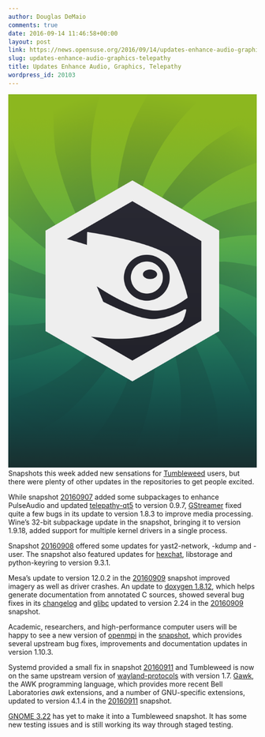 ```yaml
---
author: Douglas DeMaio
comments: true
date: 2016-09-14 11:46:58+00:00
layout: post
link: https://news.opensuse.org/2016/09/14/updates-enhance-audio-graphics-telepathy/
slug: updates-enhance-audio-graphics-telepathy
title: Updates Enhance Audio, Graphics, Telepathy
wordpress_id: 20103
---
```


![hexageeko](/wp-content/uploads/2016/09/Hexageeko.png)Snapshots this week added new sensations for [Tumbleweed](https://en.opensuse.org/openSUSE:Tumbleweed_installation) users, but there were plenty of other updates in the repositories to get people excited.

While snapshot [20160907](https://lists.opensuse.org/opensuse-factory/2016-09/msg00193.html) added some subpackages to enhance PulseAudio and updated [telepathy-qt5](https://telepathy.freedesktop.org/wiki/) to version 0.9.7, [GStreamer](https://gstreamer.freedesktop.org/download/) fixed quite a few bugs in its update to version 1.8.3 to improve media processing. Wine’s 32-bit subpackage update in the snapshot, bringing it to version 1.9.18, added support for multiple kernel drivers in a single process.

Snapshot [20160908](https://lists.opensuse.org/opensuse-factory/2016-09/msg00218.html) offered some updates for yast2-network, -kdump and -user. The snapshot also featured updates for [hexchat](https://hexchat.github.io/), libstorage and python-keyring to version 9.3.1.

Mesa’s update to version 12.0.2 in the [20160909](https://lists.opensuse.org/opensuse-factory/2016-09/msg00237.html) snapshot improved imagery as well as driver crashes. An update to [doxygen 1.8.12](//www.stack.nl/~dimitri/doxygen/manual/changelog.html), which helps generate documentation from annotated C sources, showed several bug fixes in its [changelog](//www.stack.nl/~dimitri/doxygen/manual/changelog.html) and [glibc](https://www.gnu.org/software/libc/) updated to version 2.24 in the [20160909](https://lists.opensuse.org/opensuse-factory/2016-09/msg00237.html) snapshot.

Academic, researchers, and high-performance computer users will be happy to see a new version of [openmpi](//www.open-mpi.de/) in the [snapshot](https://lists.opensuse.org/opensuse-factory/2016-09/msg00237.html), which provides several upstream bug fixes, improvements and documentation updates in version 1.10.3.

Systemd provided a small fix in snapshot [20160911](https://lists.opensuse.org/opensuse-factory/2016-09/msg00252.html) and Tumbleweed is now on the same upstream version of [wayland-protocols](https://lists.freedesktop.org/archives/wayland-devel/2016-August/030606.html) with version 1.7. [Gawk](https://lists.gnu.org/archive/html/info-gnu/2016-08/msg00013.html), the AWK programming language, which provides more recent Bell Laboratories _awk_ extensions, and a number of GNU-specific extensions, updated to version 4.1.4 in the [20160911](https://lists.opensuse.org/opensuse-factory/2016-09/msg00252.html) snapshot.

[GNOME 3.22](https://wiki.gnome.org/ThreePointTwentyone/ReleaseNotes) has yet to make it into a Tumbleweed snapshot. It has some new testing issues and is still working its way through staged testing.
